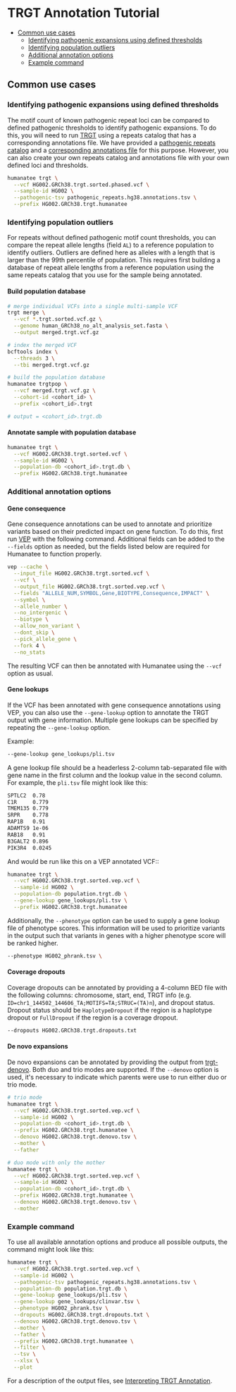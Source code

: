 # TRGT Annotation Tutorial <!-- omit in toc -->

- [Common use cases](#common-use-cases)
  - [Identifying pathogenic expansions using defined thresholds](#identifying-pathogenic-expansions-using-defined-thresholds)
  - [Identifying population outliers](#identifying-population-outliers)
  - [Additional annotation options](#additional-annotation-options)
  - [Example command](#example-command)

## Common use cases

### Identifying pathogenic expansions using defined thresholds

The motif count of known pathogenic repeat loci can be compared to defined pathogenic thresholds to identify pathogenic expansions. To do this, you will need to run [TRGT](https://github.com/PacificBiosciences/trgt/tree/main) using a repeats catalog that has a corresponding annotations file. We have provided a [pathogenic repeats catalog](../resources/pathogenic_repeats.hg38.bed) and a [corresponding annotations file](../resources/pathogenic_repeats.hg38.annotations.tsv) for this purpose. However, you can also create your own repeats catalog and annotations file with your own defined loci and thresholds.

```bash
humanatee trgt \
  --vcf HG002.GRCh38.trgt.sorted.phased.vcf \
  --sample-id HG002 \
  --pathogenic-tsv pathogenic_repeats.hg38.annotations.tsv \
  --prefix HG002.GRCh38.trgt.humanatee
```

### Identifying population outliers

For repeats without defined pathogenic motif count thresholds, you can compare the repeat allele lengths (field `AL`) to a reference population to identify outliers. Outliers are defined here as alleles with a length that is larger than the 99th percentile of population. This requires first building a database of repeat allele lengths from a reference population using the same repeats catalog that you use for the sample being annotated.

#### Build population database <!-- omit in toc -->

```bash
# merge individual VCFs into a single multi-sample VCF
trgt merge \
  --vcf *.trgt.sorted.vcf.gz \
  --genome human_GRCh38_no_alt_analysis_set.fasta \
  --output merged.trgt.vcf.gz

# index the merged VCF
bcftools index \
  --threads 3 \
  --tbi merged.trgt.vcf.gz

# build the population database
humanatee trgtpop \
  --vcf merged.trgt.vcf.gz \
  --cohort-id <cohort_id> \
  --prefix <cohort_id>.trgt

# output = <cohort_id>.trgt.db
```

#### Annotate sample with population database <!-- omit in toc -->

```bash
humanatee trgt \
  --vcf HG002.GRCh38.trgt.sorted.vcf \
  --sample-id HG002 \
  --population-db <cohort_id>.trgt.db \
  --prefix HG002.GRCh38.trgt.humanatee
```

### Additional annotation options

#### Gene consequence <!-- omit in toc -->

Gene consequence annotations can be used to annotate and prioritize variants based on their predicted impact on gene function. To do this, first run [VEP](https://useast.ensembl.org/info/docs/tools/vep/script/vep_download.html) with the following command. Additional fields can be added to the `--fields` option as needed, but the fields listed below are required for Humanatee to function properly.

```bash
vep --cache \
  --input_file HG002.GRCh38.trgt.sorted.vcf \
  --vcf \
  --output_file HG002.GRCh38.trgt.sorted.vep.vcf \
  --fields "ALLELE_NUM,SYMBOL,Gene,BIOTYPE,Consequence,IMPACT" \
  --symbol \
  --allele_number \
  --no_intergenic \
  --biotype \
  --allow_non_variant \
  --dont_skip \
  --pick_allele_gene \
  --fork 4 \
  --no_stats
```

The resulting VCF can then be annotated with Humanatee using the `--vcf` option as usual.

#### Gene lookups <!-- omit in toc -->

If the VCF has been annotated with gene consequence annotations using VEP, you can also use the `--gene-lookup` option to annotate the TRGT output with gene information. Multiple gene lookups can be specified by repeating the `--gene-lookup` option.

Example:

```bash
--gene-lookup gene_lookups/pli.tsv
```

A gene lookup file should be a headerless 2-column tab-separated file with gene name in the first column and the lookup value in the second column. For example, the `pli.tsv` file might look like this:

```bash
SPTLC2  0.78
C1R     0.779
TMEM135 0.779
SRPR    0.778
RAP1B   0.91
ADAMTS9 1e-06
RAB18   0.91
B3GALT2 0.896
PIK3R4  0.0245
```

And would be run like this on a VEP annotated VCF::

```bash
humanatee trgt \
  --vcf HG002.GRCh38.trgt.sorted.vep.vcf \
  --sample-id HG002 \
  --population-db population.trgt.db \
  --gene-lookup gene_lookups/pli.tsv \
  --prefix HG002.GRCh38.trgt.humanatee
```

Additionally, the `--phenotype` option can be used to supply a gene lookup file of phenotype scores. This information will be used to prioritize variants in the output such that variants in genes with a higher phenotype score will be ranked higher.

```bash
--phenotype HG002_phrank.tsv \
```

#### Coverage dropouts <!-- omit in toc -->

Coverage dropouts can be annotated by providing a 4-column BED file with the following columns: chromosome, start, end, TRGT info (e.g. `ID=chr1_144502_144606_TA;MOTIFS=TA;STRUC=(TA)n`), and dropout status. Dropout status should be `HaplotypeDropout` if the region is a haplotype dropout or `FullDropout` if the region is a coverage dropout.

```bash
--dropouts HG002.GRCh38.trgt.dropouts.txt
```

#### De novo expansions <!-- omit in toc -->

De novo expansions can be annotated by providing the output from [trgt-denovo](https://github.com/PacificBiosciences/trgt-denovo). Both duo and trio modes are supported. If the `--denovo` option is used, it's necessary to indicate which parents were use to run either duo or trio mode.

```bash
# trio mode
humanatee trgt \
  --vcf HG002.GRCh38.trgt.sorted.vep.vcf \
  --sample-id HG002 \
  --population-db <cohort_id>.trgt.db \
  --prefix HG002.GRCh38.trgt.humanatee \
  --denovo HG002.GRCh38.trgt.denovo.tsv \
  --mother \
  --father

# duo mode with only the mother
humanatee trgt \
  --vcf HG002.GRCh38.trgt.sorted.vep.vcf \
  --sample-id HG002 \
  --population-db <cohort_id>.trgt.db \
  --prefix HG002.GRCh38.trgt.humanatee \
  --denovo HG002.GRCh38.trgt.denovo.tsv \
  --mother
```

### Example command

To use all available annotation options and produce all possible outputs, the command might look like this:

```bash
humanatee trgt \
  --vcf HG002.GRCh38.trgt.sorted.vep.vcf \
  --sample-id HG002 \
  --pathogenic-tsv pathogenic_repeats.hg38.annotations.tsv \
  --population-db population.trgt.db \
  --gene-lookup gene_lookups/pli.tsv \
  --gene-lookup gene_lookups/clinvar.tsv \
  --phenotype HG002_phrank.tsv \
  --dropouts HG002.GRCh38.trgt.dropouts.txt \
  --denovo HG002.GRCh38.trgt.denovo.tsv \
  --mother \
  --father \
  --prefix HG002.GRCh38.trgt.humanatee \
  --filter \
  --tsv \
  --xlsx \
  --plot
```

For a description of the output files, see [Interpreting TRGT Annotation](trgt_interpretation.md).
